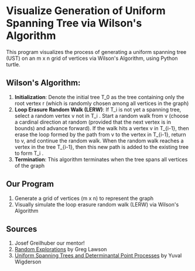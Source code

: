 # Visualize Generation of Uniform Spanning Tree via Wilson's Algorithm

This program visualizes the process of generating a uniform spanning tree (UST) on an m x n grid of vertices via Wilson's Algorithm, using Python turtle.

## Wilson's Algorithm:
1. **Initialization**: Denote the initial tree T_0 as the tree containing only the root vertex r (which is randomly chosen among all vertices in the graph)
2. **Loop Erasure Random Walk (LERW)**: If T_i is not yet a spanning tree, select a random vertex v not in T_i . Start a random walk from v (choose a cardinal direction at random (provided that the next vertex is in bounds) and advance forward). If the walk hits a vertex v in T_{i-1}, then erase the loop formed by the path from v to the vertex in T_{i-1}, return to v, and continue the random walk. When the random walk reaches a vertex in the tree T_{i-1}, then this new path is added to the existing tree to form T_i .
5. **Termination**: This algorithm terminates when the tree spans all vertices of the graph

## Our Program
1. Generate a grid of vertices (m x n) to represent the graph
2. Visually simulate the loop erasure random walk (LERW) via Wilson's Algorithm

## Sources
1. Josef Greilhuber our mentor!
2. [Random Explorations](https://bookstore.ams.org/view?ProductCode=STML/98) by Greg Lawson
2. [Uniform Spanning Trees and Determinantal Point Processes](https://n.ethz.ch/~ywigderson/math/static/UniformSpanningTrees.pdf) by Yuval Wigderson